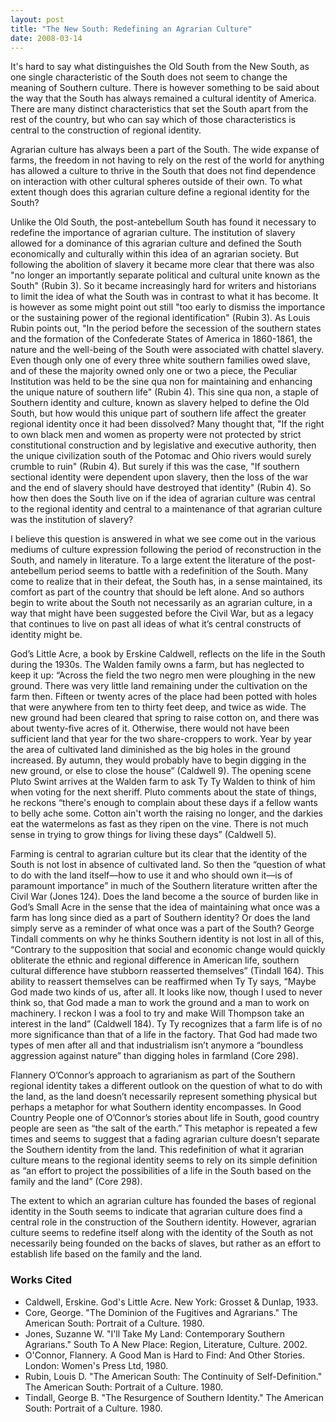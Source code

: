 ```yaml
---
layout: post
title: "The New South: Redefining an Agrarian Culture"
date: 2008-03-14
---
```

It's hard to say what distinguishes the Old South from the New South, as one single characteristic of the South does not seem to change the meaning of Southern culture. There is however something to be said about the way that the South has always remained a cultural identity of America. There are many distinct characteristics that set the South apart from the rest of the country, but who can say which of those characteristics is central to the construction of regional identity.

Agrarian culture has always been a part of the South. The wide expanse of farms, the freedom in not having to rely on the rest of the world for anything has allowed a culture to thrive in the South that does not find dependence on interaction with other cultural spheres outside of their own. To what extent though does this agrarian culture define a regional identity for the South? 

Unlike the Old South, the post-antebellum South has found it necessary to redefine the importance of agrarian culture. The institution of slavery allowed for a dominance of this agrarian culture and defined the South economically and culturally within this idea of an agrarian society. But following the abolition of slavery it became more clear that there was also "no longer an importantly separate political and cultural unite known as the South" (Rubin 3). So it became increasingly hard for writers and historians to limit the idea of what the South was in contrast to what it has become. It is however as some might point out still "too early to dismiss the importance or the sustaining power of the regional identification" (Rubin 3). As Louis Rubin points out, "In the period before the secession of the southern states and the formation of the Confederate States of America in 1860-1861, the nature and the well-being of the South were associated with chattel slavery. Even though only one of every three white southern families owed slave, and of these the majority owned only one or two a piece, the Peculiar Institution was held to be the sine qua non for maintaining and enhancing the unique nature of southern life" (Rubin 4). This sine qua non, a staple of Southern identity and culture, known as slavery helped to define the Old South, but how would this unique part of southern life affect the greater regional identity once it had been dissolved? Many thought that, "If the right to own black men and women as property were not protected by strict constitutional construction and by legislative and executive authority, then the unique civilization south of the Potomac and Ohio rivers would surely crumble to ruin" (Rubin 4). But surely if this was the case, "If southern sectional identity were dependent upon slavery, then the loss of the war and the end of slavery should have destroyed that identity" (Rubin 4). So how then does the South live on if the idea of agrarian culture was central to the regional identity and central to a maintenance of that agrarian culture was the institution of slavery?

I believe this question is answered in what we see come out in the various mediums of culture expression following the period of reconstruction in the South, and namely in literature. To a large extent the literature of the post-antebellum period seems to battle with a redefinition of the South. Many come to realize that in their defeat, the South has, in a sense maintained, its comfort as part of the country that should be left alone. And so authors begin to write about the South not necessarily as an agrarian culture, in a way that might have been suggested before the Civil War, but as a legacy that continues to live on past all ideas of what it’s central constructs of identity might be.

God’s Little Acre, a book by Erskine Caldwell, reflects on the life in the South during the 1930s. The Walden family owns a farm, but has neglected to keep it up: “Across the field the two negro men were ploughing in the new ground. There was very little land remaining under the cultivation on the farm then. Fifteen or twenty acres of the place had been potted with holes that were anywhere from ten to thirty feet deep, and twice as wide. The new ground had been cleared that spring to raise cotton on, and there was about twenty-five acres of it. Otherwise, there would not have been sufficient land that year for the two share-croppers to work. Year by year the area of cultivated land diminished as the big holes in the ground increased. By autumn, they would probably have to begin digging in the new ground, or else to close the house” (Caldwell 9). The opening scene Pluto Swint arrives at the Walden farm to ask Ty Ty Walden to think of him when voting for the next sheriff. Pluto comments about the state of things, he reckons “there's enough to complain about these days if a fellow wants to belly ache some. Cotton ain't worth the raising no longer, and the darkies eat the watermelons as fast as they ripen on the vine. There is not much sense in trying to grow things for living these days” (Caldwell 5).

Farming is central to agrarian culture but its clear that the identity of the South is not lost in absence of cultivated land. So then the “question of what to do with the land itself—how to use it and who should own it—is of paramount importance” in much of the Southern literature written after the Civil War (Jones 124). Does the land become a the source of burden like in God’s Small Acre in the sense that the idea of maintaining what once was a farm has long since died as a part of Southern identity? Or does the land simply serve as a reminder of what once was a part of the South? George Tindall comments on why he thinks Southern identity is not lost in all of this, “Contrary to the supposition that social and economic change would quickly obliterate the ethnic and regional difference in American life, southern cultural difference have stubborn reasserted themselves” (Tindall 164). This ability to reassert themselves can be reaffirmed when Ty Ty says, “Maybe God made two kinds of us, after all. It looks like now, though I used to never think so, that God made a man to work the ground and a man to work on machinery. I reckon I was a fool to try and make Will Thompson take an interest in the land” (Caldwell 184). Ty Ty recognizes that a farm life is of no more significance than that of a life in the factory. That God had made two types of men after all and that industrialism isn’t anymore a “boundless aggression against nature” than digging holes in farmland (Core 298).

Flannery O’Connor’s approach to agrarianism as part of the Southern regional identity takes a different outlook on the question of what to do with the land, as the land doesn’t necessarily represent something physical but perhaps a metaphor for what Southern identity encompasses. In Good Country People one of O’Connor’s stories about life in South, good country people are seen as “the salt of the earth.” This metaphor is repeated a few times and seems to suggest that a fading agrarian culture doesn’t separate the Southern identity from the land. This redefinition of what it agrarian culture means to the regional identity seems to rely on its simple definition as “an effort to project the possibilities of a life in the South based on the family and the land” (Core 298).

The extent to which an agrarian culture has founded the bases of regional identity in the South seems to indicate that agrarian culture does find a central role in the construction of the Southern identity. However, agrarian culture seems to redefine itself along with the identity of the South as not necessarily being founded on the backs of slaves, but rather as an effort to establish life based on the family and the land.


### Works Cited
* Caldwell, Erskine. God's Little Acre. New York: Grosset & Dunlap, 1933.
* Core, George. "The Dominion of the Fugitives and Agrarians." The American South: Portrait of a Culture. 1980.
* Jones, Suzanne W. "I'll Take My Land: Contemporary Southern Agrarians." South To A New Place: Region, Literature, Culture. 2002.
* O'Connor, Flannery. A Good Man is Hard to Find: And Other Stories. London: Women's Press Ltd, 1980.
* Rubin, Louis D. "The American South: The Continuity of Self-Definition." The American South: Portrait of a Culture. 1980.
* Tindall, George B. "The Resurgence of Southern Identity." The American South: Portrait of a Culture. 1980.
